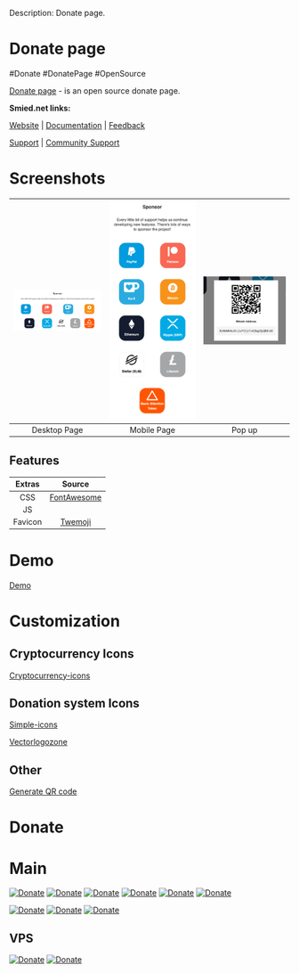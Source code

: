 Description:
Donate page.

# Donate page

#Donate #DonatePage #OpenSource

[Donate page](https://github.com/Smied-net/Donate-page) - is an open source donate page.

**Smied.net links:**

[Website](https://Smied.net/) | [Documentation]() | [Feedback](https://Feedback.Smied.net/)

[Support](https://Help.Smied.net/) | [Community Support]()

# Screenshots

| <img src="./extras/design/screenshots/desktop.png" width="220px" alt="Screenshot-1" /> | <img src="./extras/design/screenshots/mobile.png" width="220px" alt="Screenshot-2" /> | <img src="./extras/design/screenshots/popup.png" width="220px" alt="Screenshot-3" /> 
|:---------:| :---------:|:---------:|
| Desktop Page | Mobile Page | Pop up |

## Features

| Extras | Source |
|:---------:| :---------:|
| CSS | [FontAwesome](https://fontawesome.com/download) |
| JS |  |
| Favicon | [Twemoji](https://github.com/twitter/twemoji) |


# Demo

[Demo](https://smied-net.github.io/Donate-page/Donate.html/)

# Customization

## Cryptocurrency Icons

[Cryptocurrency-icons](https://github.com/spothq/cryptocurrency-icons/)

## Donation system Icons

[Simple-icons](https://github.com/simple-icons/simple-icons/)

[Vectorlogozone](https://github.com/VectorLogoZone/vectorlogozone/)

## Other

[Generate QR code](https://www.the-qrcode-generator.com/)

# Donate

# Main

[![Donate](https://img.shields.io/badge/Donate-PayPal-blue.svg?logo=paypal)](https://paypal.me/smirnoveduard)
[![Donate](https://img.shields.io/badge/Donate-Patreon-orange.svg?logo=patreon)](https://www.patreon.com/Smied)
[![Donate](https://img.shields.io/badge/Donate-BuyMeACoffee-yellow.svg?logo=buymeacoffee)](https://www.buymeacoffee.com/smied)
[![Donate](https://img.shields.io/badge/Donate-Kofi-blue.svg?logo=kofi)](https://ko-fi.com/smied)
[![Donate](https://img.shields.io/badge/Donate-OpenCollective-blue.svg?logo=opencollective)](https://opencollective.com/smied)
[![Donate](https://img.shields.io/badge/Donate-BountySource-blue.svg?logo=bountysource)](https://www.bountysource.com/teams/smied)

[![Donate](https://img.shields.io/badge/Donate-BitCoin-orange.svg?logo=bitcoin)](https://www.google.com/search?q=3LK6AWh6sDCcGaPCEjtTxEZbgCQzQR6i6B)
[![Donate](https://img.shields.io/badge/Donate-Ethereum-blue.svg?logo=ethereum)](https://www.google.com/search?q=0x6d563fD3BD30A9362677F912e78927fFdAf0AbEE)
[![Donate](https://img.shields.io/badge/Donate-Dash-blue.svg?logo=dash)](https://www.google.com/search?q=XfucZrzN9QfjQrXgBJyLe2gNhaSnwE7eAx)

## VPS

[![Donate](https://img.shields.io/badge/VPS.Free.$100-DigitalOcean-blue.svg?logo=digitalocean)](https://clc.to/DigitalOcean)
[![Donate](https://img.shields.io/badge/VPS-Reg.ru-blue.svg?logo=regru)](https://www.reg.ru/vps/linux?rlink=reflink-798305)